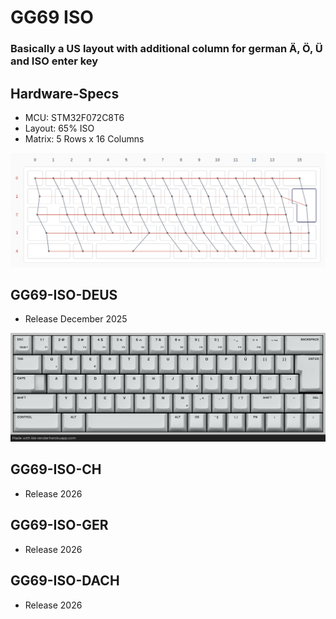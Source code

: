 
# GG69 ISO
### Basically a US layout with additional column for german Ä, Ö, Ü and ISO enter key

## Hardware-Specs
* MCU: STM32F072C8T6
* Layout: 65% ISO
* Matrix: 5 Rows x 16 Columns

![GG69 ISO MATRIX](images/GG69_matrix.png)

## GG69-ISO-DEUS
* Release December 2025

![DEUS LAYOUT](images/gg69_deus_keymaping.png)

## GG69-ISO-CH
* Release 2026
 
## GG69-ISO-GER
* Release 2026

## GG69-ISO-DACH
* Release 2026
